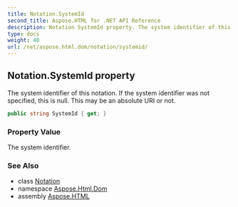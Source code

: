 ```yaml
---
title: Notation.SystemId
second_title: Aspose.HTML for .NET API Reference
description: Notation SystemId property. The system identifier of this notation. If the system identifier was not specified this is null. This may be an absolute URI or not
type: docs
weight: 40
url: /net/aspose.html.dom/notation/systemid/
---
```

## Notation.SystemId property

The system identifier of this notation. If the system identifier was not specified, this is null. This may be an absolute URI or not.

```csharp
public string SystemId { get; }
```

### Property Value

The system identifier.

### See Also

* class [Notation](../)
* namespace [Aspose.Html.Dom](../../../aspose.html.dom/)
* assembly [Aspose.HTML](../../../)
